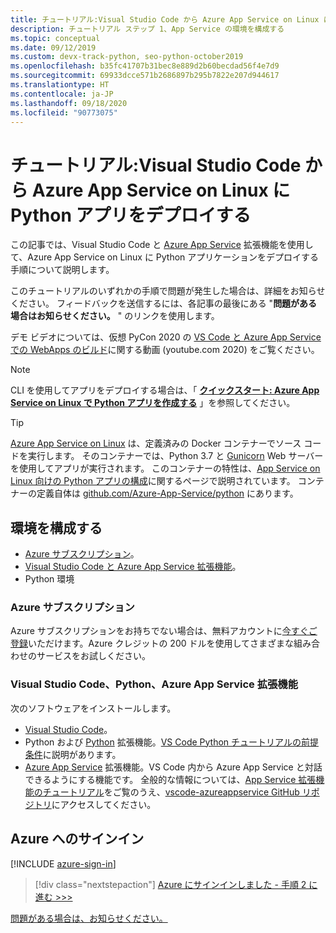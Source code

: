 ```yaml
---
title: チュートリアル:Visual Studio Code から Azure App Service on Linux に Python アプリをデプロイする
description: チュートリアル ステップ 1、App Service の環境を構成する
ms.topic: conceptual
ms.date: 09/12/2019
ms.custom: devx-track-python, seo-python-october2019
ms.openlocfilehash: b35fc41707b31bec8e889d2b60becdad56f4e7d9
ms.sourcegitcommit: 69933dcce571b2686897b295b7822e207d944617
ms.translationtype: HT
ms.contentlocale: ja-JP
ms.lasthandoff: 09/18/2020
ms.locfileid: "90773075"
---
```

# <a name="tutorial-deploy-python-apps-to-azure-app-service-on-linux-from-visual-studio-code"></a>チュートリアル:Visual Studio Code から Azure App Service on Linux に Python アプリをデプロイする

この記事では、Visual Studio Code と [Azure App Service](https://marketplace.visualstudio.com/items?itemName=ms-azuretools.vscode-azureappservice) 拡張機能を使用して、Azure App Service on Linux に Python アプリケーションをデプロイする手順について説明します。

このチュートリアルのいずれかの手順で問題が発生した場合は、詳細をお知らせください。 フィードバックを送信するには、各記事の最後にある "**問題がある場合はお知らせください。** " のリンクを使用します。

デモ ビデオについては、仮想 PyCon 2020 の <a href="https://www.youtube.com/watch?v=dNVvFttc-sA&feature=youtu.be&ocid=AID3006292" target="_blank">VS Code と Azure App Service での WebApps のビルド</a>に関する動画 (youtube.com 2020) をご覧ください。

> [!NOTE]
> CLI を使用してアプリをデプロイする場合は、「 **[クイックスタート: Azure App Service on Linux で Python アプリを作成する](/azure/app-service/quickstart-python)** 」を参照してください。

> [!TIP]
> [Azure App Service on Linux](/azure/app-service/overview#app-service-on-linux) は、定義済みの Docker コンテナーでソース コードを実行します。 そのコンテナーでは、Python 3.7 と [Gunicorn](https://gunicorn.org) Web サーバーを使用してアプリが実行されます。 このコンテナーの特性は、[App Service on Linux 向けの Python アプリの構成](/azure/app-service/configure-language-python)に関するページで説明されています。 コンテナーの定義自体は [github.com/Azure-App-Service/python](https://github.com/Azure-App-Service/python/tree/master/3.7) にあります。

## <a name="configure-your-environment"></a>環境を構成する

- [Azure サブスクリプション](#azure-subscription)。
- [Visual Studio Code と Azure App Service 拡張機能](#visual-studio-code-python-and-the-azure-app-service-extension)。
- Python 環境

### <a name="azure-subscription"></a>Azure サブスクリプション

Azure サブスクリプションをお持ちでない場合は、無料アカウントに[今すぐご登録](https://azure.microsoft.com/free/?utm_source=campaign&utm_campaign=vscode-tutorial-appservice-extension&mktingSource=vscode-tutorial-appservice-extension)いただけます。Azure クレジットの 200 ドルを使用してさまざまな組み合わせのサービスをお試しください。

### <a name="visual-studio-code-python-and-the-azure-app-service-extension"></a>Visual Studio Code、Python、Azure App Service 拡張機能

次のソフトウェアをインストールします。

- [Visual Studio Code](https://code.visualstudio.com/)。
- Python および [Python](https://marketplace.visualstudio.com/items?itemName=ms-python.python) 拡張機能。[VS Code Python チュートリアルの前提条件](https://code.visualstudio.com/docs/python/python-tutorial)に説明があります。
- [Azure App Service](https://marketplace.visualstudio.com/items?itemName=ms-azuretools.vscode-azureappservice) 拡張機能。VS Code 内から Azure App Service と対話できるようにする機能です。 全般的な情報については、[App Service 拡張機能のチュートリアル](https://code.visualstudio.com/tutorials/app-service-extension/getting-started)をご覧のうえ、[vscode-azureappservice GitHub リポジトリ](https://github.com/Microsoft/vscode-azureappservice)にアクセスしてください。

## <a name="sign-in-to-azure"></a>Azure へのサインイン

[!INCLUDE [azure-sign-in](includes/azure-sign-in.md)]

> [!div class="nextstepaction"]
> [Azure にサインインしました - 手順 2 に進む >>>](tutorial-deploy-app-service-on-linux-02.md)

[問題がある場合は、お知らせください。](https://aka.ms/FlaskVSCQuickstartHelp)
